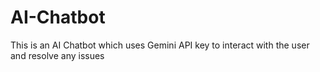 # AI-Chatbot
This is an AI Chatbot which uses Gemini API key to interact with the user and resolve any issues 
